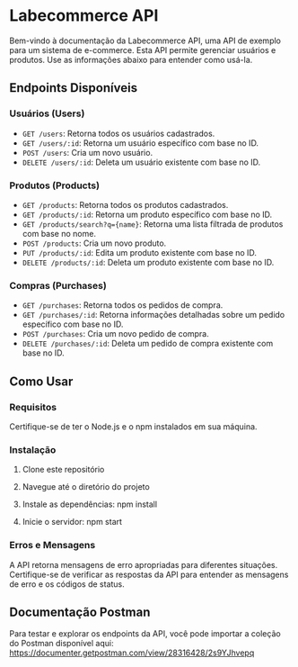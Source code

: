 
# Labecommerce API


Bem-vindo à documentação da Labecommerce API, uma API de exemplo para um sistema de e-commerce. Esta API permite gerenciar usuários e produtos. Use as informações abaixo para entender como usá-la.
## Endpoints Disponíveis

### Usuários (Users)

- `GET /users`: Retorna todos os usuários cadastrados.
- `GET /users/:id`: Retorna um usuário específico com base no ID.
- `POST /users`: Cria um novo usuário.
- `DELETE /users/:id`: Deleta um usuário existente com base no ID.

### Produtos (Products)

- `GET /products`: Retorna todos os produtos cadastrados.
- `GET /products/:id`: Retorna um produto específico com base no ID.
- `GET /products/search?q={name}`: Retorna uma lista filtrada de produtos com base no nome.
- `POST /products`: Cria um novo produto.
- `PUT /products/:id`: Edita um produto existente com base no ID.
- `DELETE /products/:id`: Deleta um produto existente com base no ID.

### Compras (Purchases)
- `GET /purchases`: Retorna todos os pedidos de compra.
- `GET /purchases/:id`: Retorna informações detalhadas sobre um pedido específico com base no ID.
- `POST /purchases`: Cria um novo pedido de compra.
- `DELETE /purchases/:id`: Deleta um pedido de compra existente com base no ID.

## Como Usar

### Requisitos

Certifique-se de ter o Node.js e o npm instalados em sua máquina.

### Instalação

1. Clone este repositório

2. Navegue até o diretório do projeto

3. Instale as dependências:
    npm install

4. Inicie o servidor:
    npm start


### Erros e Mensagens

A API retorna mensagens de erro apropriadas para diferentes situações. Certifique-se de verificar as respostas da API para entender as mensagens de erro e os códigos de status.

## Documentação Postman

Para testar e explorar os endpoints da API, você pode importar a coleção do Postman disponível aqui:
    https://documenter.getpostman.com/view/28316428/2s9YJhvepq






